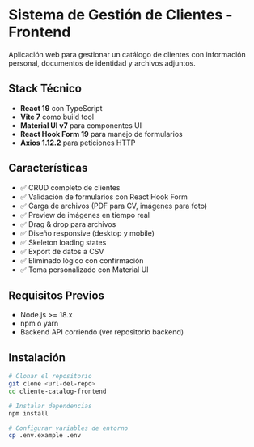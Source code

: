 # Sistema de Gestión de Clientes - Frontend

Aplicación web para gestionar un catálogo de clientes con información personal, documentos de identidad y archivos adjuntos.

## Stack Técnico

- **React 19** con TypeScript
- **Vite 7** como build tool
- **Material UI v7** para componentes UI
- **React Hook Form 19** para manejo de formularios
- **Axios 1.12.2** para peticiones HTTP

## Características

- ✅ CRUD completo de clientes
- ✅ Validación de formularios con React Hook Form
- ✅ Carga de archivos (PDF para CV, imágenes para foto)
- ✅ Preview de imágenes en tiempo real
- ✅ Drag & drop para archivos
- ✅ Diseño responsive (desktop y mobile)
- ✅ Skeleton loading states
- ✅ Export de datos a CSV
- ✅ Eliminado lógico con confirmación
- ✅ Tema personalizado con Material UI

## Requisitos Previos

- Node.js >= 18.x
- npm o yarn
- Backend API corriendo (ver repositorio backend)

## Instalación
```bash
# Clonar el repositorio
git clone <url-del-repo>
cd cliente-catalog-frontend

# Instalar dependencias
npm install

# Configurar variables de entorno
cp .env.example .env